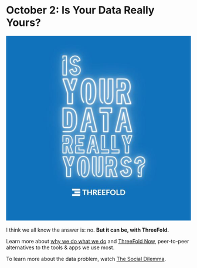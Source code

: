 # October 2: Is Your Data Really Yours?

![](img/isyourdata.jpg)

I think we all know the answer is: no. **But it can be, with ThreeFold.**

Learn more about [why we do what we do](why) and [ThreeFold Now](https://now.threefold.io/), peer-to-peer alternatives to the tools & apps we use most.

To learn more about the data problem, watch [The Social Dilemma](https://thesocialdilemma.com/).